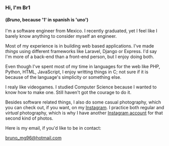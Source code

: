 ### Hi, I'm Br1
#### (_Bruno_, because '1' in spanish is 'uno')

I'm a software engineer from Mexico. I recently graduated, yet I feel like I barely know anything to consider myself an engineer.

Most of my experience is in building web based applications. I've made _things_ using different frameworks like Laravel, Django or Express. I'd say I'm more of a back-end than a front-end person, but I enjoy doing both.

Even though I've spent most of my time in languages for the web like PHP, Python, HTML, JavaScript, I enjoy writting things in C; not sure if it is because of the language's simplicity or something else.

I realy like videogames. I studied Computer Science because I wanted to know how to make one. Still haven't got the courage to do it.

Besides software related things, I also do some casual photography, which you can check out, if you want, on my [Instagram](https://www.instagram.com/br1.mg/). I practice both regular and _virtual_ photography, which is why I have another [Instagram account](https://www.instagram.com/br1.vp/) for that second kind of photos.


Here is my email, if you'd like to be in contact:

bruno_mg96@hotmail.com


<!--
**Maglo22/Maglo22** is a ✨ _special_ ✨ repository because its `README.md` (this file) appears on your GitHub profile.

Here are some ideas to get you started:

- 🔭 I’m currently working on ...
- 🌱 I’m currently learning ...
- 👯 I’m looking to collaborate on ...
- 🤔 I’m looking for help with ...
- 💬 Ask me about ...
- 📫 How to reach me: ...
- 😄 Pronouns: ...
- ⚡ Fun fact: ...
-->
